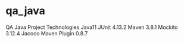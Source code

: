 # qa_java
QA Java Project
Technologies
Java11
JUnit 4.13.2
Maven 3.8.1
Mockito 3.12.4
Jacoco Maven Plugin 0.8.7
